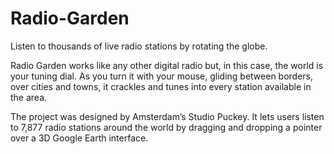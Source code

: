 # Radio-Garden
Listen to thousands of live radio stations by rotating the globe.

Radio Garden works like any other digital radio but, in this case, the world is your tuning dial. As you turn it with your mouse, gliding between borders, over cities and towns, it crackles and tunes into every station available in the area.

The project was designed by Amsterdam’s Studio Puckey. It lets users listen to 7,877 radio stations around the world by dragging and dropping a pointer over a 3D Google Earth interface.
